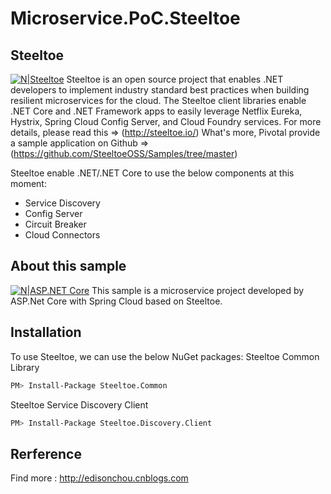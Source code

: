 # Microservice.PoC.Steeltoe

## Steeltoe

[![N|Steeltoe](https://www.cnblogs.com/images/cnblogs_com/edisonchou/1260867/o_logo-banner.PNG)](http://steeltoe.io/)
Steeltoe is an open source project that enables .NET developers to implement industry standard best practices when building resilient microservices for the cloud. The Steeltoe client libraries enable .NET Core and .NET Framework apps to easily leverage Netflix Eureka, Hystrix, Spring Cloud Config Server, and Cloud Foundry services.
For more details, please read this => (http://steeltoe.io/)
What's more, Pivotal provide a sample application on Github => (https://github.com/SteeltoeOSS/Samples/tree/master)

Steeltoe enable .NET/.NET Core to use the below components at this moment:
  - Service Discovery
  - Config Server
  - Circuit Breaker
  - Cloud Connectors

## About this sample

[![N|ASP.NET Core](https://timgsa.baidu.com/timg?image&quality=80&size=b9999_10000&sec=1536848117066&di=f167c5db2797e829e063e2cef2237e29&imgtype=0&src=http%3A%2F%2F5b0988e595225.cdn.sohucs.com%2Fimages%2F20170926%2F8543d771f7fe420a897e1573e35d02c2.png)](https://docs.microsoft.com/zh-cn/aspnet/core/getting-started/?view=aspnetcore-2.1&tabs=windows)
This sample is a microservice project developed by ASP.Net Core with Spring Cloud based on Steeltoe.

## Installation

To use Steeltoe, we can use the below NuGet packages:
Steeltoe Common Library
```sh
PM> Install-Package Steeltoe.Common
```
Steeltoe Service Discovery Client
```sh
PM> Install-Package Steeltoe.Discovery.Client 
```


## Rerference

Find more : http://edisonchou.cnblogs.com